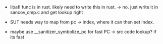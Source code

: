 

###

- libafl func is in rust. likely need to write this in rust. -> no. just write it in sancov\_cmp.c and get lookup right 

- SUT needs way to map from pc -> index, where it can then set index.

- maybe use __sanitizer_symbolize_pc for fast PC -> src code lookup? if its fast


